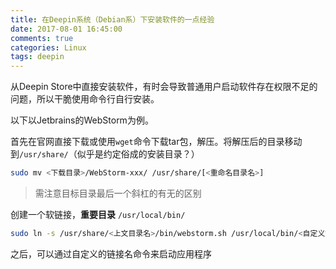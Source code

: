 ```yaml
---
title: 在Deepin系统（Debian系）下安装软件的一点经验
date: 2017-08-01 16:45:00
comments: true
categories: Linux
tags: deepin
---
```


从Deepin Store中直接安装软件，有时会导致普通用户启动软件存在权限不足的问题，所以干脆使用命令行自行安装。

以下以Jetbrains的WebStorm为例。

首先在官网直接下载或使用`wget`命令下载tar包，解压。将解压后的目录移动到`/usr/share/`（似乎是约定俗成的安装目录？）

<!--more-->

```bash
sudo mv <下载目录>/WebStorm-xxx/ /usr/share/[<重命名目录名>]
```

>需注意目标目录最后一个斜杠的有无的区别

创建一个软链接，**重要目录** `/usr/local/bin/`

```bash
sudo ln -s /usr/share/<上文目录名>/bin/webstorm.sh /usr/local/bin/<自定义链接名>
```

之后，可以通过自定义的链接名命令来启动应用程序
